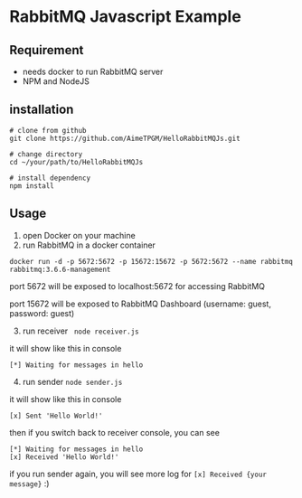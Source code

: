 # RabbitMQ Javascript Example

## Requirement

* needs docker to run RabbitMQ server
* NPM and NodeJS

## installation

```
# clone from github
git clone https://github.com/AimeTPGM/HelloRabbitMQJs.git

# change directory
cd ~/your/path/to/HelloRabbitMQJs

# install dependency
npm install
```

## Usage

1. open Docker on your machine
2. run RabbitMQ in a docker container

```
docker run -d -p 5672:5672 -p 15672:15672 -p 5672:5672 --name rabbitmq rabbitmq:3.6.6-management
```

port 5672 will be exposed to localhost:5672 for accessing RabbitMQ

port 15672 will be exposed to RabbitMQ Dashboard (username: guest, password: guest)

3. run receiver ``` node receiver.js```

it will show like this in console

```
[*] Waiting for messages in hello
```

4. run sender ```node sender.js```

it will show like this in console

```
[x] Sent 'Hello World!'
```

then if you switch back to receiver console, you can see

```
[*] Waiting for messages in hello
[x] Received 'Hello World!'
```

if you run sender again, you will see more log for `[x] Received {your message}` :)